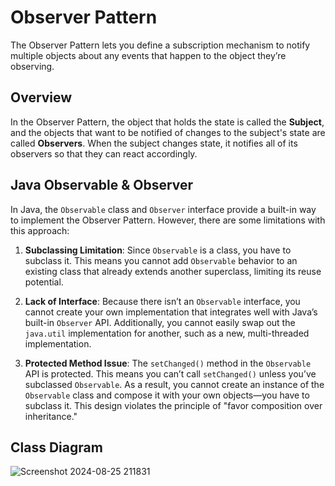 # Observer Pattern

The Observer Pattern lets you define a subscription mechanism to notify multiple objects about any events that happen to the object they’re observing.

## Overview

In the Observer Pattern, the object that holds the state is called the **Subject**, and the objects that want to be notified of changes to the subject's state are called **Observers**. When the subject changes state, it notifies all of its observers so that they can react accordingly.

## Java Observable & Observer

In Java, the `Observable` class and `Observer` interface provide a built-in way to implement the Observer Pattern. However, there are some limitations with this approach:

1. **Subclassing Limitation**: Since `Observable` is a class, you have to subclass it. This means you cannot add `Observable` behavior to an existing class that already extends another superclass, limiting its reuse potential.

2. **Lack of Interface**: Because there isn’t an `Observable` interface, you cannot create your own implementation that integrates well with Java’s built-in `Observer` API. Additionally, you cannot easily swap out the `java.util` implementation for another, such as a new, multi-threaded implementation.

3. **Protected Method Issue**: The `setChanged()` method in the `Observable` API is protected. This means you can’t call `setChanged()` unless you’ve subclassed `Observable`. As a result, you cannot create an instance of the `Observable` class and compose it with your own objects—you have to subclass it. This design violates the principle of "favor composition over inheritance."

## Class Diagram

![Screenshot 2024-08-25 211831](https://github.com/user-attachments/assets/21b298c0-7bbd-42a9-a748-2965877bd535)



